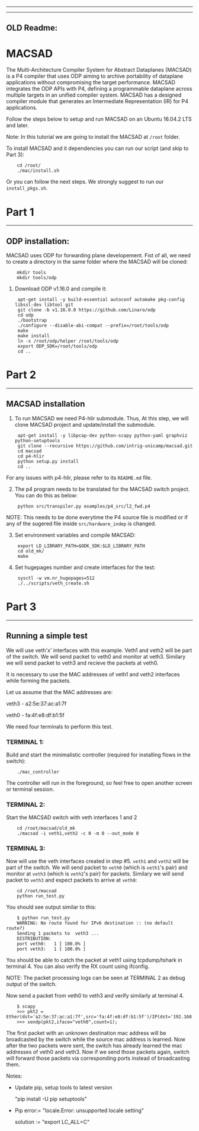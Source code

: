 ********************
********************
OLD Readme:
----------
MACSAD
==========

The Multi-Architecture Compiler System for Abstract Dataplanes (MACSAD) is a P4 compiler that uses ODP aiming to archive portability of dataplane applications without compromising the target performance. MACSAD integrates the ODP APIs with P4, defining a programmable dataplane across multiple targets in an unified compiler system. MACSAD has a designed compiler module that generates an Intermediate Representation (IR) for P4 applications.

Follow the steps below to setup and run MACSAD on an Ubuntu 16.04.2 LTS and later.

Note: In this tutorial we are going to install the MACSAD at `/root` folder. 

To install MACSAD and it dependencies you can run our script (and skip to Part 3):

        cd /root/
        ./mac/install.sh

Or you can follow the next steps. We strongly suggest to run our `install_pkgs.sh`.

# Part 1

---

## ODP installation:

MACSAD uses ODP for forwarding plane developement. Fist of all, we need to create a directory in the same folder where the MACSAD will be cloned:

        mkdir tools
        mkdir tools/odp

1. Download ODP v1.16.0 and compile it:

        apt-get install -y build-essential autoconf automake pkg-config libssl-dev libtool git
        git clone -b v1.16.0.0 https://github.com/Linaro/odp
        cd odp
        ./bootstrap
        ./configure --disable-abi-compat --prefix=/root/tools/odp
        make
        make install
        ln -s /root/odp/helper /root/tools/odp        
        export ODP_SDK=/root/tools/odp
        cd ..

# Part 2
---

## MACSAD installation

1. To run MACSAD we need P4-hlir submodule. Thus, At this step, we will clone MACSAD project and update/install the submodule. 

        apt-get install -y libpcap-dev python-scapy python-yaml graphviz python-setuptools
        git clone --recursive https://github.com/intrig-unicamp/macsad.git
        cd macsad
        cd p4-hlir
        python setup.py install
        cd ..

For any issues with p4-hlir, please refer to its `README.md` file.

2. The p4 program needs to be translated for the MACSAD switch project. You can do this as below:

        python src/transpiler.py examples/p4_src/l2_fwd.p4

NOTE: This needs to be done everytime the P4 source file is modified or if any of the sugered file inside `src/hardware_indep` is changed.

3. Set environment variables and compile MACSAD:

        export LD_LIBRARY_PATH=$ODK_SDK:$LD_LIBRARY_PATH
        cd old_mk/
        make

4. Set hugepages number and create interfaces for the test:

        sysctl -w vm.nr_hugepages=512
        ./../scripts/veth_create.sh

# Part 3
---

## Running a simple test

We will use veth'x' interfaces with this example. Veth1 and veth2 will be part of the switch. We will send packet to veth0 and monitor at veth3. Similary we will send packet to veth3 and recieve the packets at veth0.

It is necessary to use the MAC addresses of veth1 and veth2 interfaces while forming the packets. 

Let us assume that the MAC addresses are: 

veth3 - a2:5e:37:ac:a1:7f

veth0 - fa:4f:e8:df:b1:5f

We need four terminals to perform this test.

### TERMINAL 1:

Build and start the minimalistic controller (required for installing flows in the switch):

        ./mac_controller

The controller will run in the foreground, so feel free to open another screen or terminal session.

### TERMINAL 2:

Start the MACSAD switch with veth interfaces 1 and 2

        cd /root/macsad/old_mk
        ./macsad -i veth1,veth2 -c 0 -m 0 --out_mode 0

### TERMINAL 3:

Now will use the veth interfaces created in step #5. `veth1` and `veth2` will be part of the switch. 
We will send packet to `veth0` (which is `veth1`'s pair) and monitor at `veth3` (which is `veth2`'s pair) for packets. Similary we will send packet to `veth3` and expect packets to arrive at `veth0`:

        cd /root/macsad
        python run_test.py

You should see output similar to this:

        $ python run_test.py
        WARNING: No route found for IPv6 destination :: (no default route?)
        Sending 1 packets to  veth3 ...
        DISTRIBUTION:
        port veth0:   1 [ 100.0% ]
        port veth3:   1 [ 100.0% ]

You should be able to catch the packet at veth1 using tcpdump/tshark in terminal 4. You can also verify the RX count using ifconfig.

NOTE: The packet processing logs can be seen at TERMINAL 2 as debug output of the switch.

Now send a packet from veth0 to veth3 and verify similarly at terminal 4.

        $ scapy
        >>> pkt2 = Ether(dst='a2:5e:37:ac:a1:7f',src='fa:4f:e8:df:b1:5f')/IP(dst='192.168.0.2',src='192.168.0.1')
        >>> sendp(pkt2,iface="veth0",count=1);

The first packet with an unknown destination mac address will be broadcasted by the switch while the source mac address is learned. Now after the two packets were sent, the switch has already learned the mac addresses of veth0 and veth3. Now if we send those packets again, switch will forward those packets via corresponding ports instead of broadcasting them.

Notes:

- Update pip, setup tools to latest version  

  "pip install -U pip setuptools"

- Pip error:= "locale.Error: unsupported locale setting"  

  solution :=      "export LC_ALL=C"
